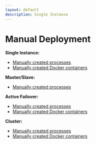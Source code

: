 ```yaml
---
layout: default
description: Single Instance
---
```

Manual Deployment
=================
 
**Single Instance:**

- [Manually created processes](deployment-singleinstance-manualstart.html)
- [Manually created Docker containers](deployment-singleinstance-manualstart.html#manual-start-in-docker)

**Master/Slave:**

- [Manually created processes](deployment-masterslave-manualstart.html)

**Active Failover:**

- [Manually created processes](deployment-activefailover-manualstart.html)
- [Manually created Docker containers](deployment-activefailover-manualstart.html#manual-start-in-docker)

**Cluster:**

- [Manually created processes](deployment-cluster-manualstart.html)
- [Manually created Docker containers](deployment-cluster-manualstart.html#manual-start-in-docker)
 
